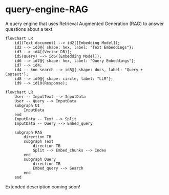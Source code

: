# query-engine-RAG

A query engine that uses Retrieval Augmented Generation (RAG) to answer questions about a text.

```mermaid
flowchart LR
	id1(Text document) --> id2([Embedding Model]);
	id2 --> id3@{ shape: hex, label: "Text Embeddings"};
	id3 --> id4[(Vector DB)];
	id5(Query) --> id6([Embedding Model]);
	id6 --> id7@{ shape: hex, label: "Query Embeddings"};
	id7 --> id4;
	id4 -- knn search --> id8@{ shape: docs, label: "Query + Context"};
	id8 --> id9@{ shape: circle, label: "LLM"};
	id9 --> id10(Response);
```


```mermaid
flowchart LR
	User -- InputText --> InputData 
	User -- Query --> InputData
	subgraph UI
		InputData
	end
	InputData -- Text --> Split
	InputData -- Query --> Embed_query

	subgraph RAG
		direction TB
		subgraph Text
			direction TB
			Split --> Embed_chunks --> Index
		end
		subgraph Query
			direction TB
			Embed_query --> Search
		end
	end
```

Extended description coming soon!
